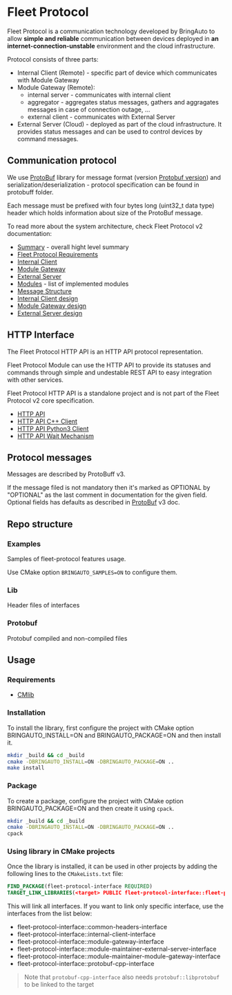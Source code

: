 # Fleet Protocol

Fleet Protocol is a communication technology developed by BringAuto to allow **simple and reliable** communication between
devices deployed in **an internet-connection-unstable** environment and the cloud infrastructure.

Protocol consists of three parts:

* Internal Client (Remote) - specific part of device which communicates with Module Gateway
* Module Gateway (Remote):
    - internal server - communicates with internal client
    - aggregator - aggregates status messages, gathers and aggragates messages in case of connection outage, ...
    - external client - communicates with External Server
* External Server (Cloud) - deployed as part of the cloud infrastructure. It provides status messages and can be used to control devices by command messages.

## Communication protocol

We use [ProtoBuf] library for message format (version [Protobuf version]) and serialization/deserialization - protocol
specification
can be found in protobuff folder.

Each message must be prefixed with four bytes long (uint32_t data type) header which holds
information about size of the ProtoBuf message.

To read more about the system architecture, check Fleet Protocol v2 documentation:

- [Summary] - overall hight level summary
- [Fleet Protocol Requirements]
- [Internal Client]
- [Module Gateway]
- [External Server]
- [Modules] - list of implemented modules
- [Message Structure]
- [Internal Client design]
- [Module Gateway design]
- [External Server design]

## HTTP Interface

The Fleet Protocol HTTP API is an HTTP API protocol representation.

Fleet Protocol Module can use the HTTP API to provide its statuses and commands
through simple and undestable REST API to easy integration with other services.

Fleet Protocol HTTP API is a standalone project and is not part of the Fleet Protocol v2 core specification.

- [HTTP API]
- [HTTP API C++ Client]
- [HTTP API Python3 Client]
- [HTTP API Wait Mechanism]

## Protocol messages

Messages are described by ProtoBuff v3.

If the message filed is not mandatory then it's marked as OPTIONAL by "OPTIONAL"
as the last comment in documentation for the given field.
Optional fields has defaults as described in [ProtoBuf] v3 doc.

## Repo structure

### Examples

Samples of fleet-protocol features usage.

Use CMake option `BRINGAUTO_SAMPLES=ON` to configure them.

### Lib

Header files of interfaces

### Protobuf

Protobuf compiled and non-compiled files

## Usage

### Requirements

- [CMlib](https://github.com/cmakelib/cmakelib)

### Installation

To install the library, first configure the project with CMake option BRINGAUTO_INSTALL=ON and BRINGAUTO_PACKAGE=ON and then install it.

```bash
mkdir _build && cd _build
cmake -DBRINGAUTO_INSTALL=ON -DBRINGAUTO_PACKAGE=ON ..
make install
```

### Package

To create a package, configure the project with CMake option BRINGAUTO_PACKAGE=ON and then create it using `cpack`.

```bash
mkdir _build && cd _build
cmake -DBRINGAUTO_INSTALL=ON -DBRINGAUTO_PACKAGE=ON ..
cpack
```

### Using library in CMake projects

Once the library is installed, it can be used in other projects by adding the following lines to the `CMakeLists.txt`
file:

```cmake
FIND_PACKAGE(fleet-protocol-interface REQUIRED)
TARGET_LINK_LIBRARIES(<target> PUBLIC fleet-protocol-interface::fleet-protocol-interface)
```

This will link all interfaces. If you want to link only specific interface, use the interfaces from the list below:

* fleet-protocol-interface::common-headers-interface
* fleet-protocol-interface::internal-client-interface
* fleet-protocol-interface::module-gateway-interface
* fleet-protocol-interface::module-maintainer-external-server-interface
* fleet-protocol-interface::module-maintainer-module-gateway-interface
* fleet-protocol-interface::protobuf-cpp-interface

> Note that `protobuf-cpp-interface` also needs `protobuf::libprotobuf` to be linked to the target


[BringAutoDaemon.proto]: ./BringAutoDaemon.proto

[ProtoBuf]: https://developers.google.com/protocol-buffers

[Protobuf version]: https://github.com/protocolbuffers/protobuf/releases/tag/v3.21.12

[Summary]: https://ref.bringautofleet.com/r/protocol/v2/2.0.1/summary

[Fleet Protocol Requirements]: https://ref.bringautofleet.com/r/protocol/v2/2.0.1/protocol-requirements

[Internal Client]: https://ref.bringautofleet.com/r/protocol/v2/2.0.1/internal-client

[Module Gateway]: https://ref.bringautofleet.com/r/protocol/v2/2.0.1/module-gateway

[External Server]: https://ref.bringautofleet.com/r/protocol/v2/2.0.1/external-server

[Modules]: https://ref.bringautofleet.com/r/protocol/v2/2.0.1/modules

[Message Structure]: https://ref.bringautofleet.com/r/protocol/v2/2.0.1/message-structure

[Internal Client design]: https://ref.bringautofleet.com/r/protocol/v2/2.0.1/internal-client-design

[Module Gateway design]: https://ref.bringautofleet.com/r/protocol/v2/2.0.1/module-gateway-design

[External Server design]: https://ref.bringautofleet.com/r/protocol/v2/2.0.1/external-server-design

[HTTP API]: https://ref.bringautofleet.com/r/protocol/http-api/1.0.0/http-api

[HTTP API Wait Mechanism]: https://ref.bringautofleet.com/r/protocol/http-api/1.0.0/wait-mechanism

[HTTP API C++ Client]: https://github.com/bringauto/fleet-protocol-http-client-cxx

[HTTP API Python3 Client]: https://github.com/bringauto/fleet-protocol-http-client-python